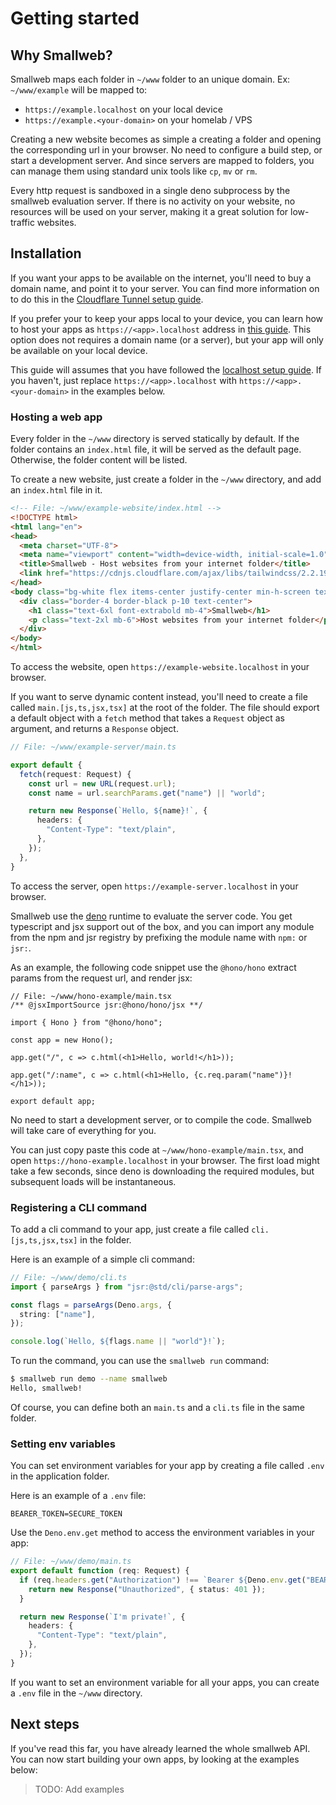 # Getting started

## Why Smallweb?

Smallweb maps each folder in `~/www` folder to an unique domain. Ex: `~/www/example` will be mapped to:

- `https://example.localhost` on your local device
- `https://example.<your-domain>` on your homelab / VPS

Creating a new website becomes as simple a creating a folder and opening the corresponding url in your browser. No need to configure a build step, or start a development server. And since servers are mapped to folders, you can manage them using standard unix tools like `cp`, `mv` or `rm`.

Every http request is sandboxed in a single deno subprocess by the smallweb evaluation server. If there is no activity on your website, no resources will be used on your server, making it a great solution for low-traffic websites.

## Installation

If you want your apps to be available on the internet, you'll need to buy a domain name, and point it to your server.
You can find more information on to do this in the [Cloudflare Tunnel setup guide](./cloudflare/tunnel.md).

If you prefer your to keep your apps local to your device, you can learn how to host your apps as `https://<app>.localhost` address in [this guide](./localhost/localhost.md). This option does not requires a domain name (or a server), but your app will only be available on your local device.

This guide will assumes that you have followed the [localhost setup guide](./localhost/localhost.md). If you haven't, just replace `https://<app>.localhost` with `https://<app>.<your-domain>` in the examples below.

### Hosting a web app

Every folder in the `~/www` directory is served statically by default. If the folder contains an `index.html` file, it will be served as the default page. Otherwise, the folder content will be listed.

To create a new website, just create a folder in the `~/www` directory, and add an `index.html` file in it.

```html
<!-- File: ~/www/example-website/index.html -->
<!DOCTYPE html>
<html lang="en">
<head>
  <meta charset="UTF-8">
  <meta name="viewport" content="width=device-width, initial-scale=1.0">
  <title>Smallweb - Host websites from your internet folder</title>
  <link href="https://cdnjs.cloudflare.com/ajax/libs/tailwindcss/2.2.19/tailwind.min.css" rel="stylesheet">
</head>
<body class="bg-white flex items-center justify-center min-h-screen text-black">
  <div class="border-4 border-black p-10 text-center">
    <h1 class="text-6xl font-extrabold mb-4">Smallweb</h1>
    <p class="text-2xl mb-6">Host websites from your internet folder</p>
  </div>
</body>
</html>
```

To access the website, open `https://example-website.localhost` in your browser.

If you want to serve dynamic content instead, you'll need to create a file called `main.[js,ts,jsx,tsx]` at the root of the folder. The file should export a default object with a `fetch` method that takes a `Request` object as argument, and returns a `Response` object.

```ts
// File: ~/www/example-server/main.ts

export default {
  fetch(request: Request) {
    const url = new URL(request.url);
    const name = url.searchParams.get("name") || "world";

    return new Response(`Hello, ${name}!`, {
      headers: {
        "Content-Type": "text/plain",
      },
    });
  },
}
```

To access the server, open `https://example-server.localhost` in your browser.

Smallweb use the [deno](https://deno.com) runtime to evaluate the server code. You get typescript and jsx support out of the box, and you can import any module from the npm and jsr registry by prefixing the module name with `npm:` or `jsr:`.

As an example, the following code snippet use the `@hono/hono` extract params from the request url, and render jsx:

```tsx
// File: ~/www/hono-example/main.tsx
/** @jsxImportSource jsr:@hono/hono/jsx **/

import { Hono } from "@hono/hono";

const app = new Hono();

app.get("/", c => c.html(<h1>Hello, world!</h1>));

app.get("/:name", c => c.html(<h1>Hello, {c.req.param("name")}!</h1>));

export default app;
```

No need to start a development server, or to compile the code. Smallweb will take care of everything for you.

You can just copy paste this code at `~/www/hono-example/main.tsx`, and open `https://hono-example.localhost` in your browser. The first load might take a few seconds, since deno is downloading the required modules, but subsequent loads will be instantaneous.

### Registering a CLI command

To add a cli command to your app, just create a file called `cli.[js,ts,jsx,tsx]` in the folder.

Here is an example of a simple cli command:

```ts
// File: ~/www/demo/cli.ts
import { parseArgs } from "jsr:@std/cli/parse-args";

const flags = parseArgs(Deno.args, {
  string: ["name"],
});

console.log(`Hello, ${flags.name || "world"}!`);
```

To run the command, you can use the `smallweb run` command:

```sh
$ smallweb run demo --name smallweb
Hello, smallweb!
```

Of course, you can define both an `main.ts` and a `cli.ts` file in the same folder.

### Setting env variables

You can set environment variables for your app by creating a file called `.env` in the application folder.

Here is an example of a `.env` file:

```env
BEARER_TOKEN=SECURE_TOKEN
```

Use the `Deno.env.get` method to access the environment variables in your app:

```ts
// File: ~/www/demo/main.ts
export default function (req: Request) {
  if (req.headers.get("Authorization") !== `Bearer ${Deno.env.get("BEARER_TOKEN")}`) {
    return new Response("Unauthorized", { status: 401 });
  }

  return new Response(`I'm private!`, {
    headers: {
      "Content-Type": "text/plain",
    },
  });
}
```

If you want to set an environment variable for all your apps, you can create a `.env` file in the `~/www` directory.

## Next steps

If you've read this far, you have already learned the whole smallweb API. You can now start building your own apps, by looking at the examples below:

> TODO: Add examples
